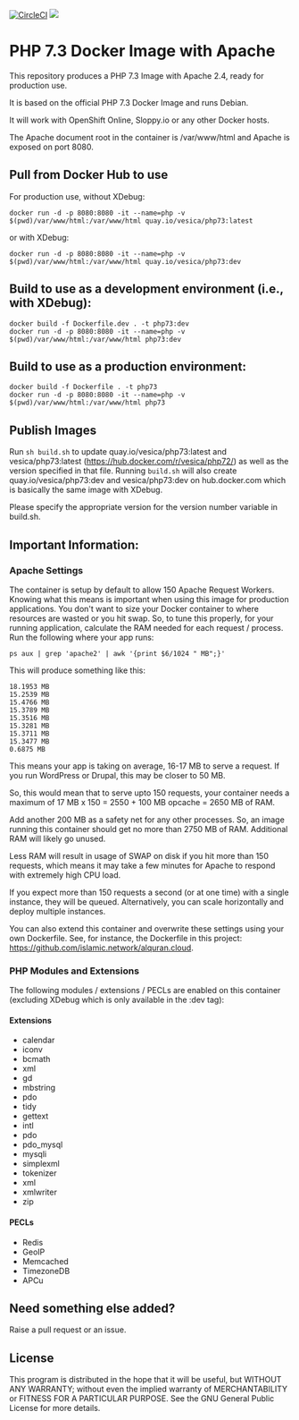 [![CircleCI](https://circleci.com/gh/vesica/php73.svg?style=shield)](https://circleci.com/gh/vesica/php73)
[![](https://img.shields.io/github/license/vesica/php73.svg)](https://github.com/vesica/php73/blob/master/LICENSE.txt)

# PHP 7.3 Docker Image with Apache

This repository produces a PHP 7.3 Image with Apache 2.4, ready for production use.

It is based on the official PHP 7.3 Docker Image and runs Debian.

It will work with OpenShift Online, Sloppy.io or any other Docker hosts.

The Apache document root in the container is /var/www/html and Apache is exposed on port 8080.

## Pull from Docker Hub to use

For production use, without XDebug:

```
docker run -d -p 8080:8080 -it --name=php -v $(pwd)/var/www/html:/var/www/html quay.io/vesica/php73:latest
```

or with XDebug:
```
docker run -d -p 8080:8080 -it --name=php -v $(pwd)/var/www/html:/var/www/html quay.io/vesica/php73:dev
```

## Build to use as a development environment (i.e., with XDebug):
```
docker build -f Dockerfile.dev . -t php73:dev
docker run -d -p 8080:8080 -it --name=php -v $(pwd)/var/www/html:/var/www/html php73:dev
```

## Build to use as a production environment:
```
docker build -f Dockerfile . -t php73
docker run -d -p 8080:8080 -it --name=php -v $(pwd)/var/www/html:/var/www/html php73
```


## Publish Images
Run ```sh build.sh``` to update quay.io/vesica/php73:latest and vesica/php73:latest (https://hub.docker.com/r/vesica/php72/) as well as the version specified in that file.
Running ```build.sh``` will also create quay.io/vesica/php73:dev and vesica/php73:dev on hub.docker.com which is basically the same image with XDebug.

Please specify the appropriate version for the version number variable in build.sh.


## Important Information:

### Apache Settings

The container is setup by default to allow 150 Apache Request Workers. Knowing what this means is important when using this image for production applications.
You don't want to size your Docker container to where resources are wasted or you hit swap.
So, to tune this properly, for your running application, calculate the RAM needed for each request / process. Run the following where your app runs:
```
ps aux | grep 'apache2' | awk '{print $6/1024 " MB";}'
```

This will produce something like this:
```
18.1953 MB
15.2539 MB
15.4766 MB
15.3789 MB
15.3516 MB
15.3281 MB
15.3711 MB
15.3477 MB
0.6875 MB
```

This means your app is taking on average, 16-17 MB to serve a request. If you run WordPress or Drupal, this may be closer to 50 MB.

So, this would mean that to serve upto 150 requests, your container needs a maximum of 17 MB x 150 = 2550 + 100 MB opcache = 2650 MB of RAM.

Add another 200 MB as a safety net for any other processes. So, an image running this container should get no more than 2750 MB of RAM. Additional RAM will likely go unused.

Less RAM will result in usage of SWAP on disk if you hit more than 150 requests, which means it may take a few minutes for Apache to respond with extremely high CPU load.

If you expect more than 150 requests a second (or at one time) with a single instance, they will be queued. Alternatively, you can scale horizontally and deploy multiple instances.

You can also extend this container and overwrite these settings using your own Dockerfile. See, for instance, the Dockerfile in this project: https://github.com/islamic.network/alquran.cloud.

### PHP Modules and Extensions
 
The following modules / extensions / PECLs are enabled on this container (excluding XDebug which is only available in the :dev tag):

#### Extensions
* calendar
* iconv 
* bcmath 
* xml 
* gd 
* mbstring 
* pdo 
* tidy 
* gettext 
* intl 
* pdo 
* pdo_mysql 
* mysqli 
* simplexml 
* tokenizer 
* xml 
* xmlwriter 
* zip

#### PECLs
* Redis
* GeoIP
* Memcached
* TimezoneDB
* APCu

## Need something else added?

Raise a pull request or an issue. 

## License
This program is distributed in the hope that it will be useful, but WITHOUT ANY WARRANTY; without even the implied warranty of
MERCHANTABILITY or FITNESS FOR A PARTICULAR PURPOSE. See the GNU General Public License for more details.
